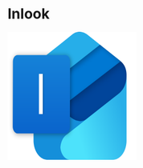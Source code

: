 # Inlook

<img height="256" width="256" src="https://github.com/jahidxuddin/inlook/blob/main/client/src/main/resources/de/ju/client/icon/icon.png?raw=true" alt="Logo" />

